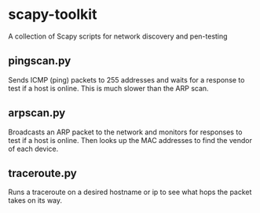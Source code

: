 # scapy-toolkit
A collection of Scapy scripts for network discovery and pen-testing

## pingscan.py
Sends ICMP (ping) packets to 255 addresses and waits for a response to test if a host is online. This is much slower than the ARP scan.

## arpscan.py
Broadcasts an ARP packet to the network and monitors for responses to test if a host is online. Then looks up the MAC addresses to find the vendor of each device.

## traceroute.py
Runs a traceroute on a desired hostname or ip to see what hops the packet takes on its way.

